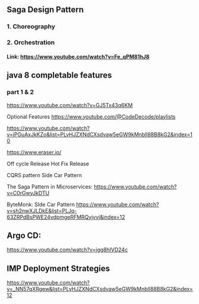 ## Saga Design Pattern
### 1. Choreography
### 2. Orchestration
#### Link: https://www.youtube.com/watch?v=Fe_qPM81hJ8

## java 8 completable features
### part 1 & 2
https://www.youtube.com/watch?v=GJ5Tx43q6KM

Optional Features
https://www.youtube.com/@CodeDecode/playlists

https://www.youtube.com/watch?v=jPGuAxJkKZo&list=PLyHJZXNdCXsdvaw5eGW9kMnbll88B8kG2&index=10

https://www.eraser.io/

Off cycle Release
Hot Fix Release

CQRS pattern
Side Car Pattern


The Saga Pattern in Microservices:
https://www.youtube.com/watch?v=C0rGwyJkDTU

ByteMonk: SIde Car Pattern
https://www.youtube.com/watch?v=sh2nwXJLDkE&list=PLJq-63ZRPdBsPWE24vdpmgeRFMRQyjvvj&index=12




## Argo CD:
https://www.youtube.com/watch?v=igg8hIVD24c

## IMP Deployment Strategies
https://www.youtube.com/watch?v=_NN57qXRgew&list=PLyHJZXNdCXsdvaw5eGW9kMnbll88B8kG2&index=12

